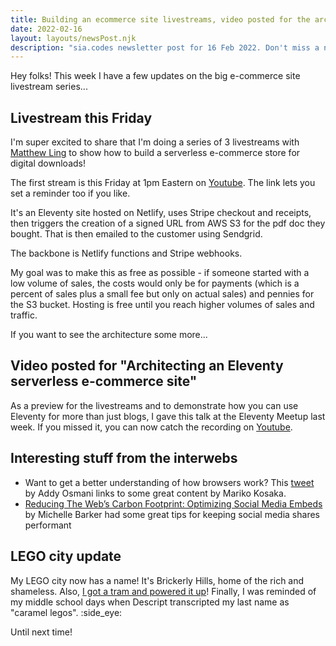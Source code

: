 ```yaml
---
title: Building an ecommerce site livestreams, video posted for the architecture
date: 2022-02-16
layout: layouts/newsPost.njk
description: "sia.codes newsletter post for 16 Feb 2022. Don't miss a new post - sign up today!"
---
```

Hey folks! This week I have a few updates on the big e-commerce site livestream series...

## Livestream this Friday

I'm super excited to share that I'm doing a series of 3 livestreams with [Matthew Ling](https://twitter.com/mattling_dev) to show how to build a serverless e-commerce store for digital downloads!

The first stream is this Friday at 1pm Eastern on [Youtube](https://www.youtube.com/watch?v=N7qSVXyHlCA). The link lets you set a reminder too if you like.

It's an Eleventy site hosted on Netlify, uses Stripe checkout and receipts, then triggers the creation of a signed URL from AWS S3 for the pdf doc they bought. That is then emailed to the customer using Sendgrid.

The backbone is Netlify functions and Stripe webhooks.

My goal was to make this as free as possible - if someone started with a low volume of sales, the costs would only be for payments (which is a percent of sales plus a small fee but only on actual sales) and pennies  for the S3 bucket. Hosting is free until you reach higher volumes of sales and traffic.

If you want to see the architecture some more...

## Video posted for \"Architecting an Eleventy serverless e-commerce site\"

As a preview for the livestreams and to demonstrate how you can use Eleventy for more than just blogs, I gave this talk at the Eleventy Meetup last week. If you missed it, you can now catch the recording on [Youtube](https://www.youtube.com/watch?v=DWrWWhDNi4w).

## Interesting stuff from the interwebs

* Want to get a better understanding of how browsers work? This [tweet](https://twitter.com/addyosmani/status/1492398000500404227) by Addy Osmani links to some great content by Mariko Kosaka.
* [Reducing The Web’s Carbon Footprint: Optimizing Social Media Embeds](https://www.smashingmagazine.com/2022/02/reducing-web-carbon-footprint-optimizing-social-media-embeds/) by Michelle Barker had some great tips for keeping social media shares performant

## LEGO city update

My LEGO city now has a name! It's Brickerly Hills, home of the rich and shameless. Also, [I got a tram and powered it up](https://www.instagram.com/p/CZ2X1WPJv0K/)! Finally, I was reminded of my middle school days when Descript transcripted my last name as \"caramel legos\". :side_eye:

Until next time!
